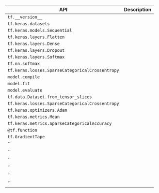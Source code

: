 |API|Description|
|---|---|
|`tf.__version__`||
|`tf.keras.datasets`||
|`tf.keras.models.Sequential`||
|`tf.keras.layers.Flatten`||
|`tf.keras.layers.Dense`||
|`tf.keras.layers.Dropout`||
|`tf.keras.layers.Softmax`||
|`tf.nn.softmax`||
|`tf.keras.losses.SparseCategoricalCrossentropy`||
|`model.compile`||
|`model.fit`||
|`model.evaluate`||
|`tf.data.Dataset.from_tensor_slices`||
|`tf.keras.losses.SparseCategoricalCrossentropy`||
|`tf.keras.optimizers.Adam`||
|`tf.keras.metrics.Mean`||
|`tf.keras.metrics.SparseCategoricalAccuracy`||
|`@tf.function`||
|`tf.GradientTape`||
|``||
|``||
|``||
|``||
|``||
|``||